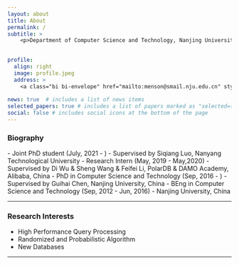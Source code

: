 ```yaml
---
layout: about
title: About  
permalink: /
subtitle: >
    <p>Department of Computer Science and Technology, Nanjing University</p>

    
profile:
  align: right
  image: profile.jpeg 
  address: >
    <a class="bi bi-envelope" href="mailto:menson@smail.nju.edu.cn" style="font-size:14px" > menson.smail.nju.edu.cn </a>
    
news: true  # includes a list of news items
selected_papers: true # includes a list of papers marked as "selected={true}"
social: false # includes social icons at the bottom of the page
---
```



<h3>Biography</h3>
- Joint PhD student (July, 2021 - )
  - Supervised by Siqiang Luo, Nanyang Technological University 
- Research Intern (May, 2019 - May,2020)
  - Supervised by Di Wu & Sheng Wang & Feifei Li, PolarDB & DAMO Academy, Alibaba, China
- PhD in Computer Science and Technology (Sep, 2016 - )
   - Supervised by Guihai Chen, Nanjing University, China
- BEng in Computer Science and Technology (Sep, 2012 - Jun, 2016)
  - Nanjing University, China

<!--Write your biography here. Tell the world about yourself. Link to your favorite [subreddit](http://reddit.com). You can put a picture in, too. The code is already in, just name your picture `prof_pic.jpg` and put it in the `img/` folder.

Put your address / P.O. box / other info right below your picture. You can also disable any these elements by editing `profile` property of the YAML header of your `_pages/about.md`. Edit `_bibliography/papers.bib` and Jekyll will render your [publications page](/publications/) automatically.

Link to your social media connections, too. This theme is set up to use [Font Awesome icons](http://fortawesome.github.io/Font-Awesome/) and [Academicons](https://jpswalsh.github.io/academicons/), like the ones below. Add your Facebook, Twitter, LinkedIn, Google Scholar, or just disable all of them.
-->

------

### Research Interests

- High Performance Query Processing
- Randomized and Probabilistic Algorithm
- New Databases

------
